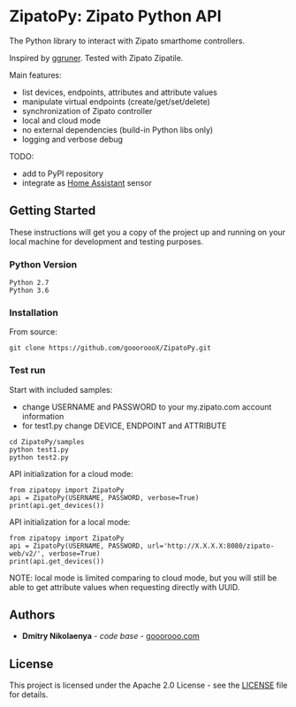 # ZipatoPy: Zipato Python API

The Python library to interact with Zipato smarthome controllers.

Inspired by [ggruner](https://github.com/ggruner/Zipatoapi).
Tested with Zipato Zipatile.

Main features:
* list devices, endpoints, attributes and attribute values
* manipulate virtual endpoints (create/get/set/delete)
* synchronization of Zipato controller
* local and cloud mode
* no external dependencies (build-in Python libs only)
* logging and verbose debug

TODO:
* add to PyPI repository
* integrate as [Home Assistant](https://www.home-assistant.io/) sensor

## Getting Started

These instructions will get you a copy of the project up and running on your local machine for development and testing purposes.

### Python Version

```
Python 2.7
Python 3.6
```

### Installation

From source:
```
git clone https://github.com/goooroooX/ZipatoPy.git
```

### Test run

Start with included samples:
* change USERNAME and PASSWORD to your my.zipato.com account information
* for test1.py change DEVICE, ENDPOINT and ATTRIBUTE

```
cd ZipatoPy/samples
python test1.py
python test2.py
```

API initialization for a cloud mode:
```
from zipatopy import ZipatoPy
api = ZipatoPy(USERNAME, PASSWORD, verbose=True)
print(api.get_devices())
```

API initialization for a local mode:
```
from zipatopy import ZipatoPy
api = ZipatoPy(USERNAME, PASSWORD, url='http://X.X.X.X:8080/zipato-web/v2/', verbose=True)
print(api.get_devices())
```
NOTE: local mode is limited comparing to cloud mode, but you will still be able to get attribute values when requesting directly with UUID.

## Authors

* **Dmitry Nikolaenya** - *code base* - [gooorooo.com](https://gooorooo.com)

## License

This project is licensed under the Apache 2.0 License - see the [LICENSE](LICENSE) file for details. 